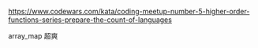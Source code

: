 https://www.codewars.com/kata/coding-meetup-number-5-higher-order-functions-series-prepare-the-count-of-languages

array_map 超爽